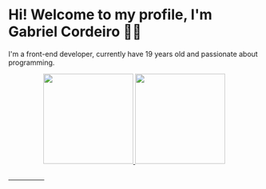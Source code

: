 # Hi! Welcome to my profile, I'm Gabriel Cordeiro 🖐🏼

 I'm a front-end developer, currently have 19 years old and passionate about programming.


<div align="center">
  <a href="https://github.com/gabrielcordls">
  <img height="180em" src="https://github-readme-stats.vercel.app/api?username=gabrielcordls&show_icons=true&theme=dark&include_all_commits=true&count_private=true"/>
  <img height="180em" src="https://github-readme-stats.vercel.app/api/top-langs/?username=gabrielcordls&layout=compact&langs_count=7&theme=dark"/>
</div>
  
  



⠀⠀⠀⠀⠀⠀⠀
